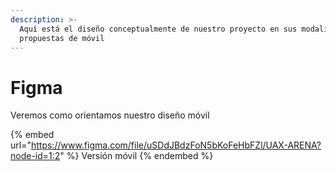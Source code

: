 ```yaml
---
description: >-
  Aquí está el diseño conceptualmente de nuestro proyecto en sus modalidades
  propuestas de móvil
---
```


# Figma

Veremos como orientamos nuestro diseño móvil

{% embed url="https://www.figma.com/file/uSDdJBdzFoN5bKoFeHbFZl/UAX-ARENA?node-id=1:2" %}
Versión móvil
{% endembed %}
